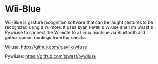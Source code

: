 # Wii-Blue

Wii-Blue is gesture recognition software that can be taught gestures to be recognized using a Wiimote.  It uses
Ryan Pavlik's Wiiuse and Tim Swast's Pywiiuse to connect the Wiimote to a Linux machine via Bluetooth and gather sensor readings from the remote.

Wiiuse:  https://github.com/rpavlik/wiiuse

Pywiiuse:  https://github.com/tswast/pywiiuse
